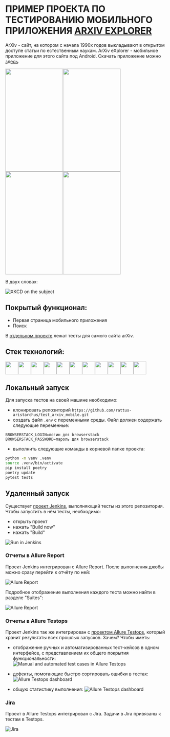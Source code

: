 # ПРИМЕР ПРОЕКТА ПО ТЕСТИРОВАНИЮ  МОБИЛЬНОГО ПРИЛОЖЕНИЯ [ARXIV EXPLORER](https://github.com/GarrettBeatty/arXiv-eXplorer)

ArXiv - сайт, на котором с начала 1990х годов выкладывают в открытом доступе статьи по естественным наукам. ArXiv eXplorer - мобильное приложение для этого сайта под Android. Скачать приложение можно [здесь](https://f-droid.org/en/packages/com.gbeatty.arxiv/).

<img src="/resources/images/arxiv_mobile_0.png" height="320" width="180"/><img src="/resources/images/arxiv_mobile_1.png" height="320" width="180"/><img src="/resources/images/arxiv_mobile_2.png" height="320" width="180"/><img src="/resources/images/arxiv_mobile_3.png" height="320" width="180"/>

В двух словах:

![XKCD on the subject](/resources/images/arxiv_xkcd.png)


## Покрытый функционал:

- Первая страница мобильного приложения 
- Поиск

В [отдельном проекте](https://github.com/rattus-aristarchus/test-arxiv) лежат тесты для самого сайта arXiv.

## Стек технологий:
<img src="resources/icons/python.svg" height="40" width="40" /><img src="resources/icons/selenium.png" height="40" width="40" /><img src="resources/icons/selene.png" height="40" width="40" /><img src="resources/icons/pytest.svg" height="40" width="40" /><img src="resources/icons/allure_Report.svg" height="40" width="40" /><img src="resources/icons/allure_EE.svg" height="40" width="40" /><img src="resources/icons/jenkins.svg" height="40" width="40" /><img src="resources/icons/jira.svg" height="40" width="40" /><img src="resources/icons/browserstack.png" height="40" width="40" /><img src="resources/icons/github.png" height="40" width="40" /><img src="resources/icons/pycharm.png" height="40" width="40" />

## Локальный запуск

Для запуска тестов на своей машине необходимо:

- клонировать репозиторий `https://github.com/rattus-aristarchus/test_arxiv_mobile.git`
- создать файл `.env` с переменными среды. Файл должен содержать следующие переменные:
```
BROWSERSTACK_LOGIN=логин для browserstack
BROWSERSTACK_PASSWORD=пароль для browserstack
```
- выполнить следующие команды в корневой папке проекта:
```sh
python -m venv .venv
source .venv/bin/activate
pip install poetry
poetry update
pytest tests
```


## Удаленный запуск

Существует [проект Jenkins](https://jenkins.autotests.cloud/job/007-niknal-arxiv-mobile/), выполняющий тесты из этого репозитория. Чтобы запустить в нём тесты, необходимо:
- открыть проект
- нажать "Build now"
- нажать "Build"

![Run in Jenkins](resources/images/jenkins_run.png)

### Отчеты в Allure Report

Проект Jenkins интегрирован с Allure Report. После выполнения джобы можно сразу перейти к отчёту по ней:

![Allure Report](resources/images/allure_report.png)

Подробное отображение выполнения каждого теста можно найти в разделе "Suites":

![Allure Report](resources/images/allure_report_tree.png)


### Отчеты в Allure Testops

Проект Jenkins так же интегрирован с [проектом Allure Testops](https://allure.autotests.cloud/project/3848/dashboards), который хранит результаты всех прошлых запусков. Зачем? Чтобы иметь:

- отображение ручных и автоматизированных тест-кейсов в одном интерфейсе, с представлением их общего покрытия функциональности:
![Manual and automated test cases in Allure Testops](resources/images/allure_testops_manual_and_automated.png)

- дефекты, помогающие быстро сортировать ошибки в тестах:
![Allure Testops dashboard](resources/images/allure_testops_defects.png)

- общую статистику выполнения:
![Allure Testops dashboard](resources/images/allure_testops_dashboard.png)

### Jira

Проект в Allure Testops интегрирован с Jira. Задачи в Jira привязаны к тестам в Testops.

![Jira](resources/images/jira.png)
